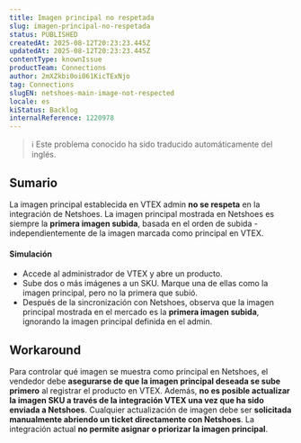 ```yaml
---
title: Imagen principal no respetada
slug: imagen-principal-no-respetada
status: PUBLISHED
createdAt: 2025-08-12T20:23:23.445Z
updatedAt: 2025-08-12T20:23:23.445Z
contentType: knownIssue
productTeam: Connections
author: 2mXZkbi0oi061KicTExNjo
tag: Connections
slugEN: netshoes-main-image-not-respected
locale: es
kiStatus: Backlog
internalReference: 1220978
---
```


>ℹ️ Este problema conocido ha sido traducido automáticamente del inglés.

## Sumario


La imagen principal establecida en VTEX admin **no se respeta** en la integración de Netshoes. La imagen principal mostrada en Netshoes es siempre la **primera imagen subida**, basada en el orden de subida - independientemente de la imagen marcada como principal en VTEX.


#### Simulación



- Accede al administrador de VTEX y abre un producto.
- Sube dos o más imágenes a un SKU. Marque una de ellas como la imagen principal, pero no la primera que subió.
- Después de la sincronización con Netshoes, observa que la imagen principal mostrada en el mercado es la **primera imagen subida**, ignorando la imagen principal definida en el admin.

## Workaround


Para controlar qué imagen se muestra como principal en Netshoes, el vendedor debe **asegurarse de que la imagen principal deseada se sube primero** al registrar el producto en VTEX.
Además, **no es posible actualizar la imagen SKU a través de la integración VTEX una vez que ha sido enviada a Netshoes**. Cualquier actualización de imagen debe ser **solicitada manualmente abriendo un ticket directamente con Netshoes**.
La integración actual **no permite asignar o priorizar la imagen principal**.